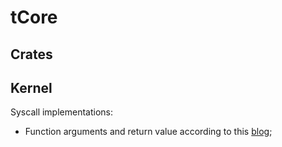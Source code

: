 # tCore

## Crates

## Kernel

Syscall implementations:
- Function arguments and return value according to this [blog](https://jborza.com/post/2021-05-11-riscv-linux-syscalls/);
